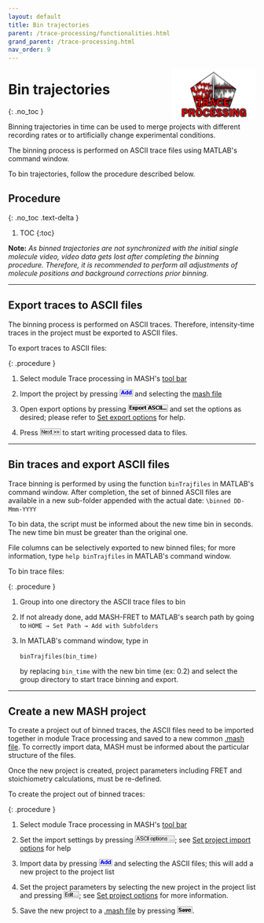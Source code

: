 ```yaml
---
layout: default
title: Bin trajectories
parent: /trace-processing/functionalities.html
grand_parent: /trace-processing.html
nav_order: 9
---
```


<img src="../../assets/images/logos/logo-trace-processing_400px.png" width="170" style="float:right; margin-left: 15px;"/>

# Bin trajectories
{: .no_toc }

Binning trajectories in time can be used to merge projects with different recording rates or to artificially change experimental conditions.

The binning process is performed on ASCII trace files using MATLAB's command window.

To bin trajectories, follow the procedure described below.

## Procedure
{: .no_toc .text-delta }

1. TOC
{:toc}

**Note:** *As binned trajectories are not synchronized with the initial single molecule video, video data gets lost after completing the binning procedure.
Therefore, it is recommended to perform all adjustments of molecule positions and background corrections prior binning.*


---

## Export traces to ASCII files

The binning process is performed on ASCII traces.
Therefore, intensity-time traces in the project must be exported to ASCII files.

To export traces to ASCII files:

{: .procedure }
1. Select module Trace processing in MASH's 
   [tool bar](../../Getting_started.html#interface)  
     
1. Import the project by pressing 
   ![Add](../../assets/images/gui/TP-but-add.png "Add") and selecting the 
   [mash file](../../output-files/mash-mash-project.html)  
     
1. Open export options by pressing 
   ![Export ASCII...](../../assets/images/gui/TP-but-export-ascii-3p.png "Export ASCII...") and set the options as desired; please refer to 
   [Set export options](set-export-options.html) for help.
     
1. Press 
   ![Next >>](../../assets/images/gui/TP-but-next-supsup.png "Next >>") to start writing processed data to files. 


---

## Bin traces and export ASCII files

Trace binning is performed by using the function `binTrajfiles` in MATLAB's command window.
After completion, the set of binned ASCII files are available in a new sub-folder appended with the actual date: `\binned DD-Mmm-YYYY`

To bin data, the script must be informed about the new time bin in seconds. 
The new time bin must be greater than the original one.

File columns can be selectively exported to new binned files; for more information, type `help binTrajfiles` in MATLAB's command window.

To bin trace files:

{: .procedure }
1. Group into one directory the ASCII trace files to bin 
     
1. If not already done, add MASH-FRET to MATLAB's search path by going to `HOME → Set Path → Add with Subfolders`
     
1. In MATLAB's command window, type in  
     
   `binTrajfiles(bin_time)`  
     
   by replacing `bin_time` with the new bin time (ex: 0.2) and select the group directory to start trace binning and export.


---

## Create a new MASH project

To create a project out of binned traces, the ASCII files need to be imported together in module Trace processing and saved to a new common 
[.mash file](../../output-files/mash-mash-project.html).
To correctly import data, MASH must be informed about the particular structure of the files.

Once the new project is created, project parameters including FRET and stoichiometry calculations, must be re-defined.

To create the project out of binned traces:

{: .procedure }
1. Select module Trace processing in MASH's 
   [tool bar](../../Getting_started.html#interface)  
     
1. Set the import settings by pressing 
   ![ASCII options ...](../../assets/images/gui/TP-but-ascii-options-3p.png "ASCII options ..."); see 
   [Set project import options](set-import-options.html) for help  
     
1. Import data by pressing 
   ![Add](../../assets/images/gui/TP-but-add.png "Add") and selecting the ASCII files; this will add a new project to the project list  
     
1. Set the project parameters by selecting the new project in the project list and pressing 
   ![Edit...](../../assets/images/gui/TP-but-edit-3p.png "Edit..."); see 
   [Set project options](../../video-processing/functionalities/set-project-options.html) for more information.
     
1. Save the new project to a 
   [.mash file](../output-files/mash-mash-project.html) by pressing 
   ![Save](../../assets/images/gui/TP-but-save.png "Save").

